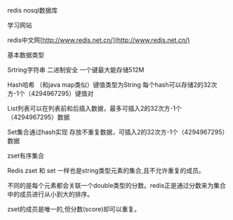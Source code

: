 redis nosql数据库

学习网站

redis中文网[http://www.redis.net.cn/](http://www.redis.net.cn/)

基本数据类型

Srtring字符串  二进制安全 一个键最大能存储512M

Hash哈希  （和java map类似）键值类型为String 每个hash可以存储2的32次方-1个（4294967295）键值对

List列表可以在列表前和后插入数据，最多可插入2的32次方-1个（4294967295）数据

Set集合通过hash实现  存放不重复数据，可插入2的32次方-1个（4294967295）数据

zset有序集合

Redis zset 和 set 一样也是string类型元素的集合,且不允许重复的成员。

不同的是每个元素都会关联一个double类型的分数。redis正是通过分数来为集合中的成员进行从小到大的排序。

zset的成员是唯一的,但分数(score)却可以重复。